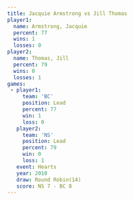 ```yaml
---
title: Jacquie Armstrong vs Jill Thomas
player1:                  
  name: Armstrong, Jacquie
  percent: 77             
  wins: 1                 
  losses: 0               
player2:                  
  name: Thomas, Jill      
  percent: 79             
  wins: 0                 
  losses: 1               
games:
 - player1:        
     team: 'BC'    
     position: Lead
     percent: 77   
     win: 1        
     loss: 0       
   player2:        
     team: 'NS'    
     position: Lead
     percent: 79   
     win: 0        
     loss: 1       
   event: Hearts        
   year: 2010           
   draw: Round Robin(14)
   score: NS 7 - BC 8   
---
```

